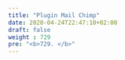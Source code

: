 ```yaml
---
title: "Plugin Mail Chimp"
date: 2020-04-24T22:47:10+02:00
draft: false
weight : 729
pre: "<b>729. </b>"
---
```



